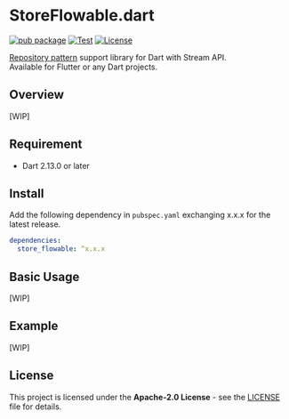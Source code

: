 # StoreFlowable.dart

[![pub package](https://img.shields.io/pub/v/store_flowable)](https://pub.dev/packages/store_flowable)
[![Test](https://github.com/KazaKago/StoreFlowable.dart/workflows/Test/badge.svg)](https://github.com/KazaKago/StoreFlowable.dart/actions?query=workflow%3ATest)
[![License](https://img.shields.io/github/license/kazakago/storeflowable.dart.svg)](LICENSE)

[Repository pattern](https://msdn.microsoft.com/en-us/library/ff649690.aspx) support library for Dart with Stream API.  
Available for Flutter or any Dart projects.  

## Overview

[WIP]

## Requirement

- Dart 2.13.0 or later

## Install

Add the following dependency in `pubspec.yaml` exchanging x.x.x for the latest release.

```yaml
dependencies:
  store_flowable: ^x.x.x
```

## Basic Usage

[WIP]

## Example

[WIP]

## License

This project is licensed under the **Apache-2.0 License** - see the [LICENSE](LICENSE) file for details.  
